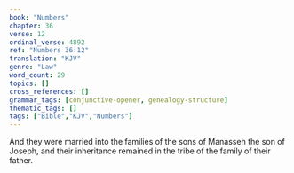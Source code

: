 ```yaml
---
book: "Numbers"
chapter: 36
verse: 12
ordinal_verse: 4892
ref: "Numbers 36:12"
translation: "KJV"
genre: "Law"
word_count: 29
topics: []
cross_references: []
grammar_tags: [conjunctive-opener, genealogy-structure]
thematic_tags: []
tags: ["Bible","KJV","Numbers"]
---
```

And they were married into the families of the sons of Manasseh the son of Joseph, and their inheritance remained in the tribe of the family of their father.

